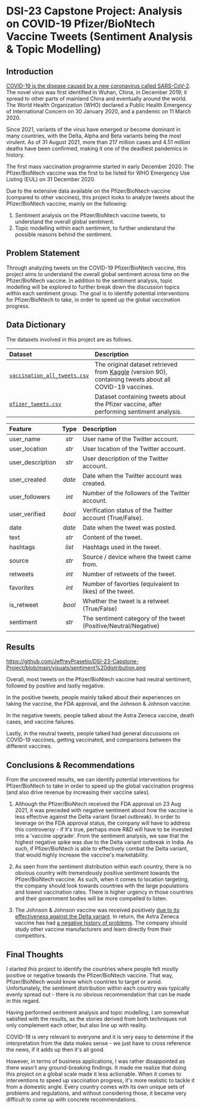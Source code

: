 # DSI-23 Capstone Project: Analysis on COVID-19 Pfizer/BioNtech Vaccine Tweets (Sentiment Analysis & Topic Modelling)

## Introduction

[COVID-19 is the disease caused by a new coronavirus called SARS-CoV-2](https://www.who.int/emergencies/diseases/novel-coronavirus-2019/question-and-answers-hub/q-a-detail/coronavirus-disease-covid-19). The novel virus was first identified in Wuhan, China, in December 2019; it spread to other parts of mainland China and eventually around the world. The World Health Organization (WHO) declared a Public Health Emergency of International Concern on 30 January 2020, and a pandemic on 11 March 2020. 

Since 2021, variants of the virus have emerged or become dominant in many countries, with the Delta, Alpha and Beta variants being the most virulent. As of 31 August 2021, more than 217 million cases and 4.51 million deaths have been confirmed, making it one of the deadliest pandemics in history. 

The first mass vaccination programme started in early December 2020. The Pfizer/BioNtech vaccine was the first to be listed for WHO Emergency Use Listing (EUL) on 31 December 2020.

Due to the extensive data available on the Pfizer/BioNtech vaccine (compared to other vaccines), this project looks to analyze tweets about the Pfizer/BioNtech vaccine, mainly on the following:
1. Sentiment analysis on the Pfizer/BioNtech vaccine tweets, to understand the overall global sentiment. 
2. Topic modelling within each sentiment, to further understand the possible reasons behind the sentiment. 

## Problem Statement

Through analyzing tweets on the COVID-19 Pfizer/BioNtech vaccine, this project aims to understand the overall global sentiment across time on the Pfizer/BioNtech vaccine. In addition to the sentiment analysis, topic modelling will be explored to further break down the discussion topics within each sentiment group. The goal is to identify potential interventions for Pfizer/BioNtech to take, in order to speed up the global vaccination progress.

## Data Dictionary

The datasets involved in this project are as follows. 

|Dataset|Description|
|:---|:---|
|[`vaccination_all_tweets.csv`](../assets/vaccination_all_tweets.csv)|The original dataset retrieved from [Kaggle](https://www.kaggle.com/gpreda/all-covid19-vaccines-tweets/metadata) (version 90), containing tweets about all COVID-19 vaccines.| 
|[`pfizer_tweets.csv`](../assets/pfizer_tweets.csv)|Dataset containing tweets about the Pfizer vaccine, after performing sentiment analysis.| 

|Feature|Type|Description|
|:---|:---:|:---|
|user_name|*str*|User name of the Twitter account.| 
|user_location|*str*|User location of the Twitter account.| 
|user_description|*str*|User description of the Twitter account.| 
|user_created|*date*|Date when the Twitter account was created.| 
|user_followers|*int*|Number of the followers of the Twitter account.| 
|user_verified|*bool*|Verification status of the Twitter account (True/False).| 
|date|*date*|Date when the tweet was posted.| 
|text|*str*|Content of the tweet.| 
|hashtags|*list*|Hashtags used in the tweet.| 
|source|*str*|Source / device where the tweet came from.| 
|retweets|*int*|Number of retweets of the tweet.| 
|favorites|*int*|Number of favorties (equivalent to likes) of the tweet.| 
|is_retweet|*bool*|Whether the tweet is a retweet (True/False) | 
|sentiment|*str*|The sentiment category of the tweet (Positive/Neutral/Negative)| 

## Results

https://github.com/JeffreyPrasetio/DSI-23-Capstone-Project/blob/main/visuals/sentiment%20distribution.png

Overall, most tweets on the Pfizer/BioNtech vaccine had neutral sentiment, followed by positive and lastly negative.

In the positive tweets, people mainly talked about their experiences on taking the vaccine, the FDA approval, and the Johnson & Johnson vaccine.

In the negative tweets, people talked about the Astra Zeneca vaccine, death cases, and vaccine failures.

Lastly, in the neutral tweets, people talked had general discussions on COVID-19 vaccines, getting vaccinated, and comparisons between the different vaccines.

## Conclusions & Recommendations

From the uncovered results, we can identify potential interventions for Pfizer/BioNtech to take in order to speed up the global vaccination progress (and also drive revenue by increasing their vaccine sales).

1. Although the Pfizer/BioNtech received the FDA approval on 23 Aug 2021, it was preceded with negative sentiment about how the vaccine is less effective against the Delta variant (Israel outbreak). In order to leverage on the FDA approval status, the company will have to address this controversy - if it's true, perhaps more R&D will have to be invested into a 'vaccine upgrade'. From the sentiment analysis, we saw that the highest negative spike was due to the Delta variant outbreak in India. As such, if Pfizer/BioNtech is able to effectively combat the Delta variant, that would highly increase the vaccine's marketability. 

2. As seen from the sentiment distribution within each country, there is no obvious country with tremendously positive sentiment towards the Pfizer/BioNtech vaccine. As such, when it comes to location targeting, the company should look towards countries with the large populations and lowest vaccination rates. There is higher urgency in those countries and their government bodies will be more compelled to listen.

3. The Johnson & Johnson vaccine was received positively [due to its effectiveness against the Delta variant](https://www.jnj.com/positive-new-data-for-johnson-johnson-single-shot-covid-19-vaccine-on-activity-against-delta-variant-and-long-lasting-durability-of-response). In return, the Astra Zeneca vaccine has had [a negative history of problems](https://www.cnbc.com/2021/03/25/astrazeneca-covid-vaccine-all-the-issues-and-problems-the-shot-has-faced.html). The company should study other vaccine manufacturers and learn directly from their competitors.

## Final Thoughts

I started this project to identify the countries where people felt mostly positive or negative towards the Pfizer/BioNtech vaccine. That way, Pfizer/BioNtech would know which countries to target or avoid. Unfortunately, the sentiment distribution within each country was typically evenly spread out - there is no obvious recommendation that can be made in this regard.

Having performed sentiment analysis and topic modelling, I am somewhat satisfied with the results, as the stories derived from both techniques not only complement each other, but also line up with reality.

COVID-19 is very relevant to everyone and it is very easy to determine if the interpretation from the data makes sense - we just have to cross reference the news, if it adds up then it's all good.

However, in terms of business applications, I was rather disappointed as there wasn't any ground-breaking findings. It made me realize that doing this project on a global scale made it less actionable. When it comes to interventions to speed up vaccination progress, it's more realistic to tackle it from a domestic angle. Every country comes with its own unique sets of problems and regulations, and without considering those, it became very difficult to come up with concrete recommendations.

